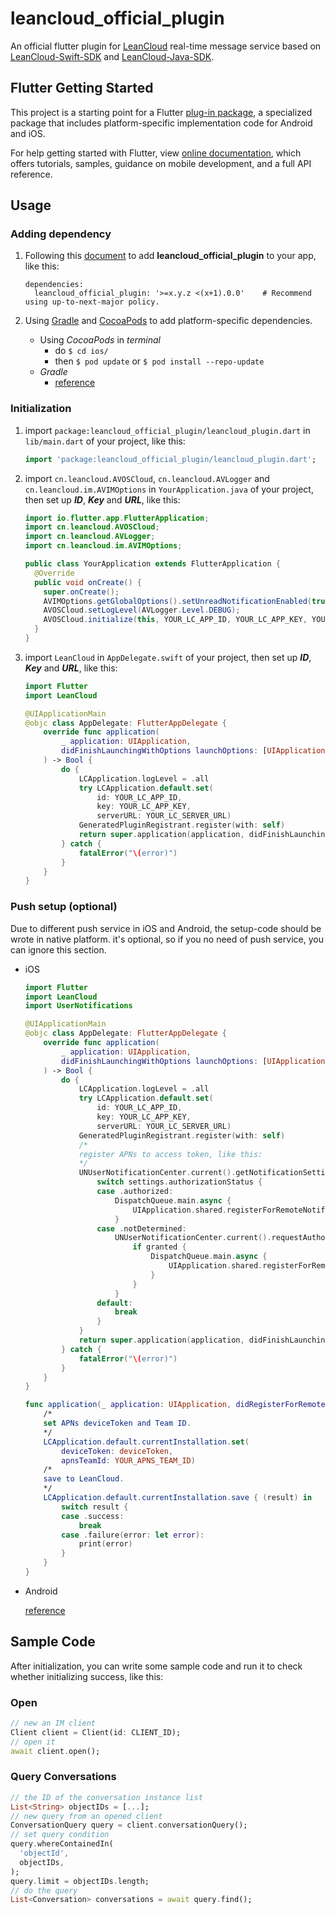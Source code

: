 # leancloud_official_plugin

An official flutter plugin for [LeanCloud](https://www.leancloud.cn) real-time message service based on [LeanCloud-Swift-SDK](https://github.com/leancloud/swift-sdk) and [LeanCloud-Java-SDK](https://github.com/leancloud/java-unified-sdk).

## Flutter Getting Started

This project is a starting point for a Flutter [plug-in package](https://flutter.dev/docs/development/packages-and-plugins),
a specialized package that includes platform-specific implementation code for Android and iOS.

For help getting started with Flutter, 
view [online documentation](https://flutter.dev/docs), 
which offers tutorials, samples, guidance on mobile development, and a full API reference.

## Usage

### Adding dependency

1. Following this [document](https://flutter.dev/docs/development/packages-and-plugins/using-packages) to add **leancloud_official_plugin** to your app, like this:

    ```
    dependencies:
      leancloud_official_plugin: '>=x.y.z <(x+1).0.0'    # Recommend using up-to-next-major policy.
    ```

2. Using [Gradle](https://gradle.org/) and [CocoaPods](https://cocoapods.org) to add platform-specific dependencies.

    * Using *CocoaPods* in *terminal*
      * do `$ cd ios/` 
      * then `$ pod update` or `$ pod install --repo-update`
    * *Gradle*
      * [reference](https://leancloud.cn/docs/sdk_setup-java.html#hash260111001)

### Initialization

1. import `package:leancloud_official_plugin/leancloud_plugin.dart` in `lib/main.dart` of your project, like this:
    ```dart
    import 'package:leancloud_official_plugin/leancloud_plugin.dart';
    ```

2. import `cn.leancloud.AVOSCloud`, `cn.leancloud.AVLogger` and `cn.leancloud.im.AVIMOptions` in `YourApplication.java` of your project, then set up ***ID***, ***Key*** and ***URL***, like this:
    ```java
    import io.flutter.app.FlutterApplication;
    import cn.leancloud.AVOSCloud;
    import cn.leancloud.AVLogger;
    import cn.leancloud.im.AVIMOptions;

    public class YourApplication extends FlutterApplication {
      @Override
      public void onCreate() {
        super.onCreate();
        AVIMOptions.getGlobalOptions().setUnreadNotificationEnabled(true);
        AVOSCloud.setLogLevel(AVLogger.Level.DEBUG);
        AVOSCloud.initialize(this, YOUR_LC_APP_ID, YOUR_LC_APP_KEY, YOUR_LC_SERVER_URL);
      }
    }
    ```

3. import `LeanCloud` in `AppDelegate.swift` of your project, then set up ***ID***, ***Key*** and ***URL***, like this:
    ```swift
    import Flutter
    import LeanCloud

    @UIApplicationMain
    @objc class AppDelegate: FlutterAppDelegate {
        override func application(
            _ application: UIApplication,
            didFinishLaunchingWithOptions launchOptions: [UIApplication.LaunchOptionsKey: Any]?
        ) -> Bool {
            do {
                LCApplication.logLevel = .all
                try LCApplication.default.set(
                    id: YOUR_LC_APP_ID,
                    key: YOUR_LC_APP_KEY,
                    serverURL: YOUR_LC_SERVER_URL)
                GeneratedPluginRegistrant.register(with: self)
                return super.application(application, didFinishLaunchingWithOptions: launchOptions)
            } catch {
                fatalError("\(error)")
            }
        }
    }
    ```

### Push setup (optional)

Due to different push service in iOS and Android, the setup-code should be wrote in native platform. 
it's optional, so if you no need of push service, you can ignore this section.

* iOS

    ```swift
    import Flutter
    import LeanCloud
    import UserNotifications

    @UIApplicationMain
    @objc class AppDelegate: FlutterAppDelegate {
        override func application(
            _ application: UIApplication,
            didFinishLaunchingWithOptions launchOptions: [UIApplication.LaunchOptionsKey: Any]?
        ) -> Bool {
            do {
                LCApplication.logLevel = .all
                try LCApplication.default.set(
                    id: YOUR_LC_APP_ID,
                    key: YOUR_LC_APP_KEY,
                    serverURL: YOUR_LC_SERVER_URL)
                GeneratedPluginRegistrant.register(with: self)
                /*
                register APNs to access token, like this:
                */ 
                UNUserNotificationCenter.current().getNotificationSettings { (settings) in
                    switch settings.authorizationStatus {
                    case .authorized:
                        DispatchQueue.main.async {
                            UIApplication.shared.registerForRemoteNotifications()
                        }
                    case .notDetermined:
                        UNUserNotificationCenter.current().requestAuthorization(options: [.badge, .alert, .sound]) { (granted, error) in
                            if granted {
                                DispatchQueue.main.async {
                                    UIApplication.shared.registerForRemoteNotifications()
                                }
                            }
                        }
                    default:
                        break
                    }
                }
                return super.application(application, didFinishLaunchingWithOptions: launchOptions)
            } catch {
                fatalError("\(error)")
            }
        }
    }

    func application(_ application: UIApplication, didRegisterForRemoteNotificationsWithDeviceToken deviceToken: Data) 
        /* 
        set APNs deviceToken and Team ID.
        */
        LCApplication.default.currentInstallation.set(
            deviceToken: deviceToken,
            apnsTeamId: YOUR_APNS_TEAM_ID)
        /* 
        save to LeanCloud.
        */
        LCApplication.default.currentInstallation.save { (result) in
            switch result {
            case .success:
                break
            case .failure(error: let error):
                print(error)
            }
        }
    }
    ```

* Android 

    [reference](https://leancloud.cn/docs/android_push_guide.html)

## Sample Code

After initialization, you can write some sample code and run it to check whether initializing success, like this:

### Open

```dart
// new an IM client
Client client = Client(id: CLIENT_ID);
// open it
await client.open();
```

### Query Conversations

```dart
// the ID of the conversation instance list
List<String> objectIDs = [...];
// new query from an opened client
ConversationQuery query = client.conversationQuery();
// set query condition
query.whereContainedIn(
  'objectId',
  objectIDs,
);
query.limit = objectIDs.length;
// do the query
List<Conversation> conversations = await query.find();
```
